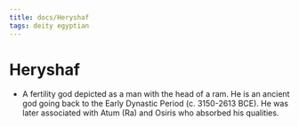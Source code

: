 ```yaml
---
title: docs/Heryshaf
tags: deity egyptian
---
```


# Heryshaf
- A fertility god depicted as a man with the head of a ram. He is an ancient god going back to the Early Dynastic Period (c. 3150-2613 BCE). He was later associated with Atum (Ra) and Osiris who absorbed his qualities.